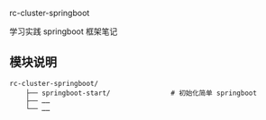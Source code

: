rc-cluster-springboot

学习实践 springboot 框架笔记

## 模块说明
```
rc-cluster-springboot/
    ├── springboot-start/               # 初始化简单 springboot
    ├── ……
    └── ……

```
